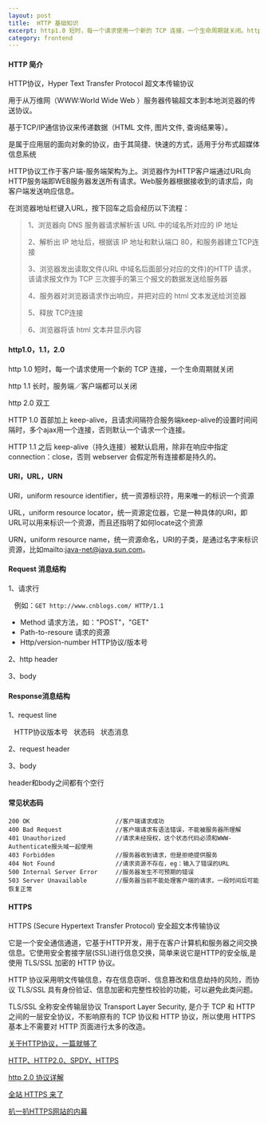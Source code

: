 ```yaml
---
layout: post
title:  HTTP 基础知识
excerpt: http1.0 短时，每一个请求使用一个新的 TCP 连接，一个生命周期就关闭。http1.1 长时，服务端／客户端都可以关闭。http2.0 双工。简单来说https是http的安全版,是使用 TLS/SSL 加密的 HTTP 协议。
category: frontend
---
```

#### HTTP 简介

HTTP协议，Hyper Text Transfer Protocol 超文本传输协议

用于从万维网（WWW:World Wide Web ）服务器传输超文本到本地浏览器的传送协议。

基于TCP/IP通信协议来传递数据（HTML 文件, 图片文件, 查询结果等）。

是属于应用层的面向对象的协议，由于其简捷、快速的方式，适用于分布式超媒体信息系统

HTTP协议工作于客户端-服务端架构为上。浏览器作为HTTP客户端通过URL向HTTP服务端即WEB服务器发送所有请求。Web服务器根据接收到的请求后，向客户端发送响应信息。

在浏览器地址栏键入URL，按下回车之后会经历以下流程：

<blockquote>
1、浏览器向 DNS 服务器请求解析该 URL 中的域名所对应的 IP 地址

2、解析出 IP 地址后，根据该 IP 地址和默认端口 80，和服务器建立TCP连接

3、浏览器发出读取文件(URL 中域名后面部分对应的文件)的HTTP 请求，该请求报文作为 TCP 三次握手的第三个报文的数据发送给服务器

4、服务器对浏览器请求作出响应，并把对应的 html 文本发送给浏览器

5、释放 TCP连接

6、浏览器将该 html 文本并显示内容　
</blockquote>

#### http1.0，1.1，2.0

http 1.0 短时，每一个请求使用一个新的 TCP 连接，一个生命周期就关闭

http 1.1 长时，服务端／客户端都可以关闭

http 2.0 双工

HTTP 1.0 首部加上 keep-alive，且请求间隔符合服务端keep-alive的设置时间间隔时，多个ajax用一个连接，否则默认一个请求一个连接。

HTTP 1.1 之后 keep-alive（持久连接）被默认启用，除非在响应中指定connection：close，否则 webserver 会假定所有连接都是持久的。

#### URI，URL，URN
URI，uniform resource identifier，统一资源标识符，用来唯一的标识一个资源

URL，uniform resource locator，统一资源定位器，它是一种具体的URI，即URL可以用来标识一个资源，而且还指明了如何locate这个资源

URN，uniform resource name，统一资源命名，URI的子类，是通过名字来标识资源，比如mailto:java-net@java.sun.com。


#### Request 消息结构

1、请求行

&nbsp;&nbsp; 例如：`GET http://www.cnblogs.com/ HTTP/1.1`
- Method 请求方法，如："POST"，"GET"
- Path-to-resoure 请求的资源
- Http/version-number HTTP协议/版本号

2、http header

3、body

#### Response消息结构
1、request line

&nbsp;&nbsp; HTTP协议版本号&nbsp;&nbsp; 状态码&nbsp;&nbsp; 状态消息

2、request header

3、body

header和body之间都有个空行

#### 常见状态码
```
200 OK                        //客户端请求成功
400 Bad Request               //客户端请求有语法错误，不能被服务器所理解
401 Unauthorized              //请求未经授权，这个状态代码必须和WWW-Authenticate报头域一起使用 
403 Forbidden                 //服务器收到请求，但是拒绝提供服务
404 Not Found                 //请求资源不存在，eg：输入了错误的URL
500 Internal Server Error     //服务器发生不可预期的错误
503 Server Unavailable        //服务器当前不能处理客户端的请求，一段时间后可能恢复正常
```

#### HTTPS

HTTPS (Secure Hypertext Transfer Protocol) 安全超文本传输协议

它是一个安全通信通道，它基于HTTP开发，用于在客户计算机和服务器之间交换信息。它使用安全套接字层(SSL)进行信息交换，简单来说它是HTTP的安全版,是使用 TLS/SSL 加密的 HTTP 协议。

HTTP 协议采用明文传输信息，存在信息窃听、信息篡改和信息劫持的风险，而协议 TLS/SSL 具有身份验证、信息加密和完整性校验的功能，可以避免此类问题。

TLS/SSL 全称安全传输层协议 Transport Layer Security, 是介于 TCP 和 HTTP 之间的一层安全协议，不影响原有的 TCP 协议和 HTTP 协议，所以使用 HTTPS 基本上不需要对 HTTP 页面进行太多的改造。


[关于HTTP协议，一篇就够了](https://www.cnblogs.com/ranyonsue/p/5984001.html)

[HTTP、HTTP2.0、SPDY、HTTPS](http://blog.csdn.net/d15874091830/article/details/52700412)

[http 2.0 协议详解](http://blog.csdn.net/zqjflash/article/details/50179235)

[全站 HTTPS 来了](http://www.cnblogs.com/zhuyang/p/5081888.html)

[扒一扒HTTPS网站的内幕](https://blog.wilddog.com/?p=210)